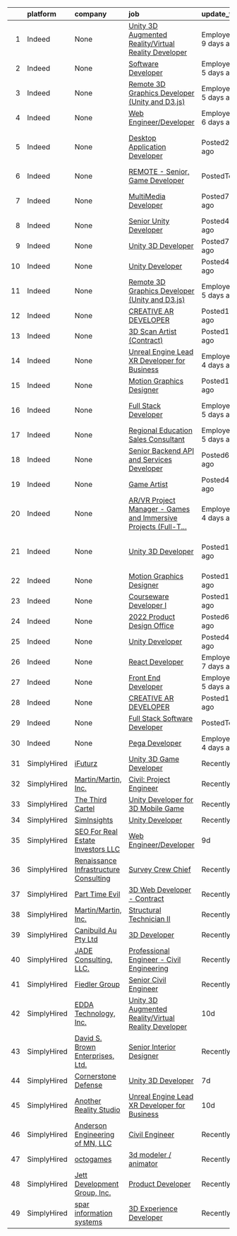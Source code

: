 

|    | platform    | company                                       | job                                                                                                                                                                                                                                                                                                                                                                                                                                                                                                                                                                                                                                                                                                                                                                                                                                                                                                                                                                                                                                                                                                                                       | update_time               | location                                                 |
|---:|:------------|:----------------------------------------------|:------------------------------------------------------------------------------------------------------------------------------------------------------------------------------------------------------------------------------------------------------------------------------------------------------------------------------------------------------------------------------------------------------------------------------------------------------------------------------------------------------------------------------------------------------------------------------------------------------------------------------------------------------------------------------------------------------------------------------------------------------------------------------------------------------------------------------------------------------------------------------------------------------------------------------------------------------------------------------------------------------------------------------------------------------------------------------------------------------------------------------------------|:--------------------------|:---------------------------------------------------------|
|  1 | Indeed      | None                                          | [Unity 3D Augmented Reality/Virtual Reality Developer](https://www.indeed.com/pagead/clk?mo=r&ad=-6NYlbfkN0B3sgPb40-H7hVZRZu7CoZW5l_-KOs0rj-0BWCQPmAJaPKzs43uf5CFYqD092fIVDtgaKcD-JoWZReOY1ATFhOCyVBv2u2xGeUNfEQfSVbwB-Rdsr-eT-wSoeZ3-erLONhM5knyDeHSTclON1Vfo4oIoLpWEJXlNdRipefsf2WCqFQ8x_jaGHchOyeMO4RAYcGwJAuA--OaJBFvX1qXK2LXs4PbcUHFcOkIIiuRvqHNyMUM7dye-9MjB-DPXXuVRG6_bLoKXPeQpbt89Bje2ceaD2ymUcpgQLR_mcLuXoLnN7Rra_CbEw1r0FEijwKG0RSsUCTYoMipX3d2VOxQFPOhUmA7TEMf2jql7U2jm8CKocPJA0wjb-7dSm2RXYQGhVNIv_tGrMcWP7WaovjGuGet-Gcj7w0WwAzHz1-4vInFSdrgWVmgFOiphZzcuh9IKRvU5irNAbOywOaK75mv6zyIQE5KK8qPf7ZLO0vgtyeKu6SS-IM-t9ageVSjRyXD1prKtJ3gb0CJWg==&p=0&fvj=1&vjs=3)                                                                                                                                                                                                                                                                                                                                                                                                                                                                | EmployerActive 9 days ago | Princeton, NJ 08540                                      |
|  2 | Indeed      | None                                          | [Software Developer](https://www.indeed.com/company/Visible-Body/jobs/Software-Developer-b2354ce60520774a?fccid=0ce8058ad9c52e17&vjs=3)                                                                                                                                                                                                                                                                                                                                                                                                                                                                                                                                                                                                                                                                                                                                                                                                                                                                                                                                                                                                   | EmployerActive 5 days ago | Framingham, MA 01701                                     |
|  3 | Indeed      | None                                          | [Remote 3D Graphics Developer (Unity and D3.js)](https://www.indeed.com/company/Turing.com/jobs/Graphic-Developer-c868b7013b215194?fccid=a2e0cbec0b626661&vjs=3)                                                                                                                                                                                                                                                                                                                                                                                                                                                                                                                                                                                                                                                                                                                                                                                                                                                                                                                                                                          | EmployerActive 5 days ago | Remote                                                   |
|  4 | Indeed      | None                                          | [Web Engineer/Developer](https://www.indeed.com/pagead/clk?mo=r&ad=-6NYlbfkN0DJfnl776HxIft2MNDC1rkXQ3Z9Iau6Lmi_e5Adjz34l5sEZy_va-kmSSEWnR4293ow6XnIZkh-mETDTu8RPk8F2XxfaQ7GWjlRLcBBLCXfGiAgJOwfRqQWOk5Je6XX5-hudti9_cKe44m4yI0Uvez5o9moZZj9KPv3lMC5MMEQ14C7Nh4zUm2bsKTmiIXOwfLpIEy9F-2Cx18SjTCdQGQJpftovsukG6FO3pFWTV3dnVng0UaL9nZ_UmhwZGlo0kxDSt2mKekl65XlRDnAXJpvTsUW4xr9XL6elVuWuPAtU3ThkxAYXxiX4GNnH9W3kyi6jyFWVbnfefRcZIxmIVFVSzDKx0ojwzjyj4AYNRKRloHr3zZQt6EFoOP7rr_dXYOZeLIt5ZufzY59XqSGLFbVLYyk1femxDcWlmpnhqeVlzeDchwRoxEKaxnKjdjlE2_Bb48kaducpYr50pONKqhQGqF_dCf0UPM=&p=1&fvj=1&vjs=3)                                                                                                                                                                                                                                                                                                                                                                                                                                                                                                                                          | EmployerActive 6 days ago | Remote                                                   |
|  5 | Indeed      | None                                          | [Desktop Application Developer](https://www.indeed.com/pagead/clk?mo=r&ad=-6NYlbfkN0CpFJQzrgRR8WqXWK1qKKEqALWJw739KlKqr2H-MSI4eh4ZOxqVaUrhNSyjVEAq5t4cTJoHmKBQLdpqb7JQfzI7Jk1fG25YnT7qcpxbNuJSIUD6CdFFzGOyv-8spujseSpqxiVvbnVUFkfJANQW_EdspuPCtBy86p6ccby_v3WEgiADNis7L7AY7TKt8zpkzCIanaUEj3E-jUpWQAGRLrtvE2dwPtwOB2ftQW3tvfY7rVyYgTa2nrVM860PpyqUkh9yVvAgToBEMLeBM4N-2IO57xF0quWR6VUuQ4VqgUjiMdsxRBNFf8hXeG-YxmC6r1PI7Ww43IiiF5lcbv7-ecHmlrRatjZIF9lavCSlL1Nle3Sxj1p28Z4t1-Ct4I8bw1SpPDklX69K_Et2FEKXNhh5mSw_yWRnNkR2Tt1AtQUWrPMS6LlHN0igFf0Y3DYALjaMjBJo5Cg985yTW7k-zMyUMky3HvQ9HqfW1ysqkonFo06diBZyCeaxhX4dCUb3-XkgurWR5MA8uENErjNRjp3M2O7I4H-QWPFhP0I-CPOhSksBJGHn2KcZq7NE6Su2w4W-OuOi7HFM52JKBt0CkMov-ngN-tJekyVkQmlGWYMnEfsw0X8bkzpI4hXDoKLr6hEfoQxWUQab8gNvBYZcztQ8epoQ9zPsDWCjwrdMpaSOPBscoS3uCdnbq6W-gw3F5pJyqrW-99jfQWht5W5xjxBgXuyGhwle7jSOlb6kARbuLt8FTLgBbrcR_ZFnRh0la7Kp0WrltkpbhqP84oy00H6PwffDteV5OKZVY4RQmUMBOLedeFEhV70dyYU1Y4Tgt5Lty1q6TThH-dHMQFDXnH0yPbwBp3xWPDQXKoPZ1d0pu3VbXFMqNrSFj9_ZLZfnxrfFxPzXKNdBQ-PEAtkC3vu1d_V9HuD-tgAVCiqCwathWIkdjbbFqReIvikk5yaVSSd4Zbe834HOiS_vNJoz3wht&p=2&fvj=0&vjs=3)               | Posted2 days ago          | Phoenix, AZ 85004 (Central City area)+5 locations        |
|  6 | Indeed      | None                                          | [REMOTE - Senior, Game Developer](https://www.indeed.com/pagead/clk?mo=r&ad=-6NYlbfkN0CpFJQzrgRR8WqXWK1qKKEqALWJw739KlKqr2H-MSI4eh4ZOxqVaUrhNSyjVEAq5t7ZbZL77Po9cgRIk6oH1ks6QHRWD9sIXfEqi-nceMRK0jNsjX35veSoOAspnNaV0_RjwH5xYhvALpynqMaOd6j4vOUuYSzXrWDasipueTFL9iGJ82NTazXGb8RoS-UvZL7zHro2CZEjADAxe4nSCAa5NmGAphHq1OHblBIzMqGIZV_R8v2vmkzFAdNiemcF4CietY7QTS8pmimn0M0eoymZkGoAFe-dtIncm1ph3s1dhF5IITAOlQRSxagZqoTK5TYeTWMA1q1xMG52yX7fxM8iFmj6tnzd_jaH8DiVUaOI73PcoucAF-vUDX8lGjf8RZTVZ4nfC9T18DXDPTwUYNn0qm_ETgCD8m3P1CEZD6uZeysZBliTfAy0Fo3GcR2AWOdjPml4KRPrU_DnUiAuoO9hfqXywb4toipSkrIP4013G4HenDtz5twY8JYgKpTxt4Kr7ASzGsSonjQIJr2NqEu0tAQJoGrZDYDxEQWfo1H_zky7WhlA_Gfs9IJLqZ1cf1VUrF5cu8AA8mcJWwo2mVXH2OnS8426tOqqr-Imlvw5vKzRmq4gaxLPFuDZ4a9SGWftchhMZd4xIwhL0zo2GH5SEbuQJJXf4iam3h2DIOIblH4Abo_N0npgrMHKIjCV6XhrVex-mtkmPayYprsBswSPEMoimK30adGHgx1hCWoVQi0Vrod4ne38mPZpd3UNKwVMR9oglffJ3dIW-mYOEXpm_dRvP8-sGbt3ofHSqe0euvx-_LSTClZOSwrlkKVgfBCHXrujmMe3NekqLJx4ceLE09tjWY209oWByZ1J2R4E5B4SguGRfV700TVEn96YJVxCvj4J7hhLFpoSxPm78IQu0QNdAjAVKCwJ4W0UfxuFUQzuZ_MuQ1xBzqG9O8Xr9nfqSndI1crIhK5uf8xeP5mJV1rz9SFwGxg=&p=3&fvj=0&vjs=3) | PostedToday               | Austin, TX 78703•Remote                                  |
|  7 | Indeed      | None                                          | [MultiMedia Developer](https://www.indeed.com/rc/clk?jk=493cb3408e77e85b&fccid=b97aa9a98af93bad&vjs=3)                                                                                                                                                                                                                                                                                                                                                                                                                                                                                                                                                                                                                                                                                                                                                                                                                                                                                                                                                                                                                                    | Posted7 days ago          | Scottsdale, AZ 85257 (South Scottsdale area)             |
|  8 | Indeed      | None                                          | [Senior Unity Developer](https://www.indeed.com/company/Medical-Cyberworlds-Inc./jobs/Senior-Unity-Developer-5b046a419a0581fa?fccid=256f2bb3dbea06ba&vjs=3)                                                                                                                                                                                                                                                                                                                                                                                                                                                                                                                                                                                                                                                                                                                                                                                                                                                                                                                                                                               | Posted4 days ago          | Remote                                                   |
|  9 | Indeed      | None                                          | [Unity 3D Developer](https://www.indeed.com/rc/clk?jk=15c645277cd9e86b&fccid=c4dad3c95358e466&vjs=3)                                                                                                                                                                                                                                                                                                                                                                                                                                                                                                                                                                                                                                                                                                                                                                                                                                                                                                                                                                                                                                      | Posted7 days ago          | Salt Lake City, UT 84116                                 |
| 10 | Indeed      | None                                          | [Unity Developer](https://www.indeed.com/rc/clk?jk=4812b66c73506fcd&fccid=dd616958bd9ddc12&vjs=3)                                                                                                                                                                                                                                                                                                                                                                                                                                                                                                                                                                                                                                                                                                                                                                                                                                                                                                                                                                                                                                         | Posted4 days ago          | Remote                                                   |
| 11 | Indeed      | None                                          | [Remote 3D Graphics Developer (Unity and D3.js)](https://www.indeed.com/company/Turing.com/jobs/Graphic-Developer-c868b7013b215194?fccid=a2e0cbec0b626661&vjs=3)                                                                                                                                                                                                                                                                                                                                                                                                                                                                                                                                                                                                                                                                                                                                                                                                                                                                                                                                                                          | EmployerActive 5 days ago | Remote                                                   |
| 12 | Indeed      | None                                          | [CREATIVE AR DEVELOPER](https://www.indeed.com/rc/clk?jk=1e2d7f792fe56af3&fccid=dd616958bd9ddc12&vjs=3)                                                                                                                                                                                                                                                                                                                                                                                                                                                                                                                                                                                                                                                                                                                                                                                                                                                                                                                                                                                                                                   | Posted11 days ago         | Delaware                                                 |
| 13 | Indeed      | None                                          | [3D Scan Artist (Contract)](https://www.indeed.com/rc/clk?jk=757c45a1f5128df1&fccid=ad3f1759d3ff042b&vjs=3)                                                                                                                                                                                                                                                                                                                                                                                                                                                                                                                                                                                                                                                                                                                                                                                                                                                                                                                                                                                                                               | Posted13 days ago         | California•Remote                                        |
| 14 | Indeed      | None                                          | [Unreal Engine Lead XR Developer for Business](https://www.indeed.com/company/Another-Reality-Studio/jobs/Unreal-Engine-Lead-Xr-Developer-Business-886040196215d3bd?fccid=1ecabfa1ad2b0059&vjs=3)                                                                                                                                                                                                                                                                                                                                                                                                                                                                                                                                                                                                                                                                                                                                                                                                                                                                                                                                         | EmployerActive 4 days ago | Remote                                                   |
| 15 | Indeed      | None                                          | [Motion Graphics Designer](https://www.indeed.com/company/Bridge-Learning-Tech/jobs/Motion-Graphic-Designer-92c8d1339d3e7e36?fccid=25248def527fcd97&vjs=3)                                                                                                                                                                                                                                                                                                                                                                                                                                                                                                                                                                                                                                                                                                                                                                                                                                                                                                                                                                                | Posted1 day ago           | +1 locationRemote                                        |
| 16 | Indeed      | None                                          | [Full Stack Developer](https://www.indeed.com/company/Diamond-Age-3D/jobs/Full-Stack-Developer-73bd8770a81b1baf?fccid=1d59682943b77398&vjs=3)                                                                                                                                                                                                                                                                                                                                                                                                                                                                                                                                                                                                                                                                                                                                                                                                                                                                                                                                                                                             | EmployerActive 5 days ago | Phoenix, AZ 85040 (South Mountain area)                  |
| 17 | Indeed      | None                                          | [Regional Education Sales Consultant](https://www.indeed.com/company/Alive-Studios/jobs/Regional-Education-Sales-Consultant-fe0b3e46696349c7?fccid=d971974eead8f4ea&vjs=3)                                                                                                                                                                                                                                                                                                                                                                                                                                                                                                                                                                                                                                                                                                                                                                                                                                                                                                                                                                | EmployerActive 5 days ago | Remote                                                   |
| 18 | Indeed      | None                                          | [Senior Backend API and Services Developer](https://www.indeed.com/company/GigLabs-Inc/jobs/Senior-Backend-API-Service-Developer-4beb4487a5f35c61?fccid=d8ad01a36ad03e9e&vjs=3)                                                                                                                                                                                                                                                                                                                                                                                                                                                                                                                                                                                                                                                                                                                                                                                                                                                                                                                                                           | Posted6 days ago          | Remote                                                   |
| 19 | Indeed      | None                                          | [Game Artist](https://www.indeed.com/company/Lionheart-Games,-LLC/jobs/Game-Artist-44e6bd244af46d14?fccid=e5e87cfdb834d4b4&vjs=3)                                                                                                                                                                                                                                                                                                                                                                                                                                                                                                                                                                                                                                                                                                                                                                                                                                                                                                                                                                                                         | Posted4 days ago          | Atlanta, GA                                              |
| 20 | Indeed      | None                                          | [AR/VR Project Manager - Games and Immersive Projects (Full-T...](https://www.indeed.com/company/Trigger/jobs/Account-Receivable-Vr-Project-Manager-0e7fac1e956217e4?fccid=aff8a87c4761972f&vjs=3)                                                                                                                                                                                                                                                                                                                                                                                                                                                                                                                                                                                                                                                                                                                                                                                                                                                                                                                                        | EmployerActive 4 days ago | Remote                                                   |
| 21 | Indeed      | None                                          | [Unity 3D Developer](https://www.indeed.com/rc/clk?jk=0fe292802b10b016&fccid=4b32d0c68d487097&vjs=3)                                                                                                                                                                                                                                                                                                                                                                                                                                                                                                                                                                                                                                                                                                                                                                                                                                                                                                                                                                                                                                      | Posted12 days ago         | New York, NY 10006 (Financial District area)+2 locations |
| 22 | Indeed      | None                                          | [Motion Graphics Designer](https://www.indeed.com/company/Bridge-Learning-Tech/jobs/Motion-Graphic-Designer-92c8d1339d3e7e36?fccid=25248def527fcd97&vjs=3)                                                                                                                                                                                                                                                                                                                                                                                                                                                                                                                                                                                                                                                                                                                                                                                                                                                                                                                                                                                | Posted1 day ago           | +1 locationRemote                                        |
| 23 | Indeed      | None                                          | [Courseware Developer I](https://www.indeed.com/rc/clk?jk=cacef99b4df1205e&fccid=2fff55fe7953fcc8&vjs=3)                                                                                                                                                                                                                                                                                                                                                                                                                                                                                                                                                                                                                                                                                                                                                                                                                                                                                                                                                                                                                                  | Posted10 days ago         | Kansas+1 location                                        |
| 24 | Indeed      | None                                          | [2022 Product Design Office](https://www.indeed.com/rc/clk?jk=597c26f6038a6c74&fccid=f6172562f9aeed68&vjs=3)                                                                                                                                                                                                                                                                                                                                                                                                                                                                                                                                                                                                                                                                                                                                                                                                                                                                                                                                                                                                                              | Posted6 days ago          | Auburn Hills, MI 48326                                   |
| 25 | Indeed      | None                                          | [Unity Developer](https://www.indeed.com/rc/clk?jk=4812b66c73506fcd&fccid=dd616958bd9ddc12&vjs=3)                                                                                                                                                                                                                                                                                                                                                                                                                                                                                                                                                                                                                                                                                                                                                                                                                                                                                                                                                                                                                                         | Posted4 days ago          | Remote                                                   |
| 26 | Indeed      | None                                          | [React Developer](https://www.indeed.com/company/Emonics-LLC/jobs/React-Developer-5f77dabd203ce464?fccid=5275edd1f3f2b774&vjs=3)                                                                                                                                                                                                                                                                                                                                                                                                                                                                                                                                                                                                                                                                                                                                                                                                                                                                                                                                                                                                          | EmployerActive 7 days ago | Newark, NJ+1 location                                    |
| 27 | Indeed      | None                                          | [Front End Developer](https://www.indeed.com/company/Rocket-Communications,-Inc./jobs/Front-End-Developer-cb039fd8c4c7e77e?fccid=32d9bd9b0750653b&vjs=3)                                                                                                                                                                                                                                                                                                                                                                                                                                                                                                                                                                                                                                                                                                                                                                                                                                                                                                                                                                                  | EmployerActive 5 days ago | Remote                                                   |
| 28 | Indeed      | None                                          | [CREATIVE AR DEVELOPER](https://www.indeed.com/rc/clk?jk=1e2d7f792fe56af3&fccid=dd616958bd9ddc12&vjs=3)                                                                                                                                                                                                                                                                                                                                                                                                                                                                                                                                                                                                                                                                                                                                                                                                                                                                                                                                                                                                                                   | Posted11 days ago         | Delaware                                                 |
| 29 | Indeed      | None                                          | [Full Stack Software Developer](https://www.indeed.com/company/Slant-3D/jobs/Full-Stack-Software-Developer-314f97a126c18c50?fccid=82cf9fceeba8ed1a&vjs=3)                                                                                                                                                                                                                                                                                                                                                                                                                                                                                                                                                                                                                                                                                                                                                                                                                                                                                                                                                                                 | PostedToday               | Caldwell, ID 83605                                       |
| 30 | Indeed      | None                                          | [Pega Developer](https://www.indeed.com/company/WorkCog/jobs/Pega-Developer-0b1513730fd3a9a8?fccid=04542d75b9ce9d61&vjs=3)                                                                                                                                                                                                                                                                                                                                                                                                                                                                                                                                                                                                                                                                                                                                                                                                                                                                                                                                                                                                                | EmployerActive 4 days ago | Charlotte, NC+1 location                                 |
| 31 | SimplyHired | [iFuturz](None)                               | [Unity 3D Game Developer](https://www.simplyhired.com/job/rKKooFdoLNypuJvT7UvRyB73g70dBVltiEJIa6g5-pd7jl3GfOJ1pQ?q=3d+developer)                                                                                                                                                                                                                                                                                                                                                                                                                                                                                                                                                                                                                                                                                                                                                                                                                                                                                                                                                                                                          | Recently                  | Norcross, GA                                             |
| 32 | SimplyHired | [Martin/Martin, Inc.](None)                   | [Civil: Project Engineer](https://www.simplyhired.com/job/GgxbDrNTbnWXqwaT5GZBpJCEeXGlg-9ouNnxdM-KtJdDK4KqkNlIig?q=3d+developer)                                                                                                                                                                                                                                                                                                                                                                                                                                                                                                                                                                                                                                                                                                                                                                                                                                                                                                                                                                                                          | Recently                  | Albuquerque, NM                                          |
| 33 | SimplyHired | [The Third Cartel](None)                      | [Unity Developer for 3D Mobile Game](https://www.simplyhired.com/job/ejEvP5IcS_bLcL6DYiHyjgeag1yF9oqK8xG3gBVXJ1JhN5etgMkudw?q=3d+developer)                                                                                                                                                                                                                                                                                                                                                                                                                                                                                                                                                                                                                                                                                                                                                                                                                                                                                                                                                                                               | Recently                  | Remote                                                   |
| 34 | SimplyHired | [SimInsights](None)                           | [Unity Developer](https://www.simplyhired.com/job/_5nRkH3uFv_qjFQRP7km2fQ9yaV_-IIhUS2EFwjv9x-lGy8yFad7Lg?q=3d+developer)                                                                                                                                                                                                                                                                                                                                                                                                                                                                                                                                                                                                                                                                                                                                                                                                                                                                                                                                                                                                                  | Recently                  | Remote                                                   |
| 35 | SimplyHired | [SEO For Real Estate Investors LLC](None)     | [Web Engineer/Developer](https://www.simplyhired.com/job/aZK7L7p4RGRpfU4c9_mpY3NYd0wQDJTHMVMguc_pIAnScuiZxKBcQA?q=3d+developer)                                                                                                                                                                                                                                                                                                                                                                                                                                                                                                                                                                                                                                                                                                                                                                                                                                                                                                                                                                                                           | 9d                        | Remote                                                   |
| 36 | SimplyHired | [Renaissance Infrastructure Consulting](None) | [Survey Crew Chief](https://www.simplyhired.com/job/ngQ6eVj6MNqBjFYraSzH8sZXuMiFZIXvXhgqsIlXsf0UAiCyKwyEyg?q=3d+developer)                                                                                                                                                                                                                                                                                                                                                                                                                                                                                                                                                                                                                                                                                                                                                                                                                                                                                                                                                                                                                | Recently                  | Kansas City, KS                                          |
| 37 | SimplyHired | [Part Time Evil](None)                        | [3D Web Developer - Contract](https://www.simplyhired.com/job/iOLbaDpKULCOQZUpGxP8EpV36CqqtgEWF-nV0sJO99ntFiDXKyx8MA?q=3d+developer)                                                                                                                                                                                                                                                                                                                                                                                                                                                                                                                                                                                                                                                                                                                                                                                                                                                                                                                                                                                                      | Recently                  | Austin, TX                                               |
| 38 | SimplyHired | [Martin/Martin, Inc.](None)                   | [Structural Technician II](https://www.simplyhired.com/job/4gln-v4Nytf1jn6RHgs844YZj-0e-JPGmQ2kCIcrnSbuzLynxVtlwA?q=3d+developer)                                                                                                                                                                                                                                                                                                                                                                                                                                                                                                                                                                                                                                                                                                                                                                                                                                                                                                                                                                                                         | Recently                  | Albuquerque, NM                                          |
| 39 | SimplyHired | [Canibuild Au Pty Ltd](None)                  | [3D Developer](https://www.simplyhired.com/job/1bP4qs_CDQwD40xVE6ypMYoC-EvWyK26M-6dbt4lgFe0eqPVu8mu3w?q=3d+developer)                                                                                                                                                                                                                                                                                                                                                                                                                                                                                                                                                                                                                                                                                                                                                                                                                                                                                                                                                                                                                     | Recently                  | Austin, TX                                               |
| 40 | SimplyHired | [JADE Consulting, LLC.](None)                 | [Professional Engineer - Civil Engineering](https://www.simplyhired.com/job/sjoJH2QnUGP7vhy0xuBGM8wdOw-tPiS0BHI-6dXMTSxAf2JdP9FFEQ?q=3d+developer)                                                                                                                                                                                                                                                                                                                                                                                                                                                                                                                                                                                                                                                                                                                                                                                                                                                                                                                                                                                        | Recently                  | Fairhope, AL                                             |
| 41 | SimplyHired | [Fiedler Group](None)                         | [Senior Civil Engineer](https://www.simplyhired.com/job/dCfgCWzx5UTVo7cinOPJ7xBUM12McCpxkaa3Y968plw2seytIFrAfw?q=3d+developer)                                                                                                                                                                                                                                                                                                                                                                                                                                                                                                                                                                                                                                                                                                                                                                                                                                                                                                                                                                                                            | Recently                  | Pasadena, CA                                             |
| 42 | SimplyHired | [EDDA Technology, Inc.](None)                 | [Unity 3D Augmented Reality/Virtual Reality Developer](https://www.simplyhired.com/job/OfaW6DUIv1Rber521JTUsUlDP7k3t14jbqglZvWQvoEaxI5L5qGAVw?q=3d+developer)                                                                                                                                                                                                                                                                                                                                                                                                                                                                                                                                                                                                                                                                                                                                                                                                                                                                                                                                                                             | 10d                       | Princeton, NJ                                            |
| 43 | SimplyHired | [David S. Brown Enterprises, Ltd.](None)      | [Senior Interior Designer](https://www.simplyhired.com/job/1xR58cu7HXlHSkmlLiWzbXawKgLstLeDaOdzz9irp0hogThRRN-x6w?q=3d+developer)                                                                                                                                                                                                                                                                                                                                                                                                                                                                                                                                                                                                                                                                                                                                                                                                                                                                                                                                                                                                         | Recently                  | Owings Mills, MD                                         |
| 44 | SimplyHired | [Cornerstone Defense](None)                   | [Unity 3D Developer](https://www.simplyhired.com/job/yn68nF0Ig6nbfbIiY8Bdcy88hBVPOlI992z5eTrHfNkGC7uWjCU_iQ?q=3d+developer)                                                                                                                                                                                                                                                                                                                                                                                                                                                                                                                                                                                                                                                                                                                                                                                                                                                                                                                                                                                                               | 7d                        | Salt Lake City, UT                                       |
| 45 | SimplyHired | [Another Reality Studio](None)                | [Unreal Engine Lead XR Developer for Business](https://www.simplyhired.com/job/dx0UUd1O-5ueNYl-SLIL-QKw0O5pCIgzc5p9D9loBwxWRiohB3Kkyw?q=3d+developer)                                                                                                                                                                                                                                                                                                                                                                                                                                                                                                                                                                                                                                                                                                                                                                                                                                                                                                                                                                                     | 10d                       | Remote                                                   |
| 46 | SimplyHired | [Anderson Engineering of MN, LLC](None)       | [Civil Engineer](https://www.simplyhired.com/job/PsIqip5pgbSFKw0P8IKKDYKDj5vWSkJsvsOQz8lvYSIM4E8GS8HZhw?q=3d+developer)                                                                                                                                                                                                                                                                                                                                                                                                                                                                                                                                                                                                                                                                                                                                                                                                                                                                                                                                                                                                                   | Recently                  | Plymouth, MN                                             |
| 47 | SimplyHired | [octogames](None)                             | [3d modeler / animator](https://www.simplyhired.com/job/avfGDmfqxEPPJa3jDle3l2zEBvngiDCY4CwqdtQHDp1wrXCBl1tT6Q?q=3d+developer)                                                                                                                                                                                                                                                                                                                                                                                                                                                                                                                                                                                                                                                                                                                                                                                                                                                                                                                                                                                                            | Recently                  | Remote                                                   |
| 48 | SimplyHired | [Jett Development Group, Inc.](None)          | [Product Developer](https://www.simplyhired.com/job/rzm0nUU_8n0pgFrQTbQgmpjI0He-l18KhLDuxhOFSbpuIbIzqpxwDw?q=3d+developer)                                                                                                                                                                                                                                                                                                                                                                                                                                                                                                                                                                                                                                                                                                                                                                                                                                                                                                                                                                                                                | Recently                  | Windsor, CO                                              |
| 49 | SimplyHired | [spar information systems](None)              | [3D Experience Developer](https://www.simplyhired.com/job/kd4iWAZ4yy6TbD_4rI6qO4PoN9ishtidZghOsf4NwAEF5BSDUnwkoQ?q=3d+developer)                                                                                                                                                                                                                                                                                                                                                                                                                                                                                                                                                                                                                                                                                                                                                                                                                                                                                                                                                                                                          | Recently                  | Seattle, WA                                              |